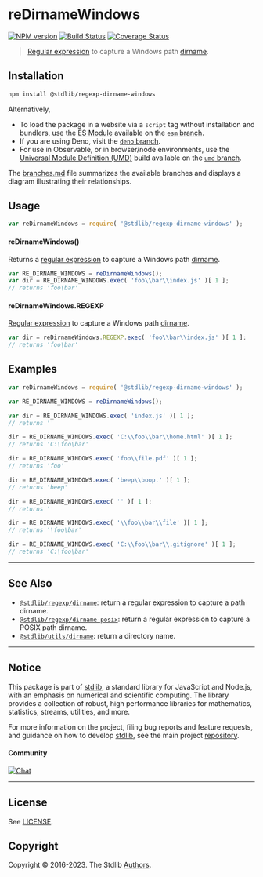 <!--

@license Apache-2.0

Copyright (c) 2018 The Stdlib Authors.

Licensed under the Apache License, Version 2.0 (the "License");
you may not use this file except in compliance with the License.
You may obtain a copy of the License at

   http://www.apache.org/licenses/LICENSE-2.0

Unless required by applicable law or agreed to in writing, software
distributed under the License is distributed on an "AS IS" BASIS,
WITHOUT WARRANTIES OR CONDITIONS OF ANY KIND, either express or implied.
See the License for the specific language governing permissions and
limitations under the License.

-->

# reDirnameWindows

[![NPM version][npm-image]][npm-url] [![Build Status][test-image]][test-url] [![Coverage Status][coverage-image]][coverage-url] <!-- [![dependencies][dependencies-image]][dependencies-url] -->

> [Regular expression][regexp] to capture a Windows path [dirname][dirname].

<section class="installation">

## Installation

```bash
npm install @stdlib/regexp-dirname-windows
```

Alternatively,

-   To load the package in a website via a `script` tag without installation and bundlers, use the [ES Module][es-module] available on the [`esm` branch][esm-url].
-   If you are using Deno, visit the [`deno` branch][deno-url].
-   For use in Observable, or in browser/node environments, use the [Universal Module Definition (UMD)][umd] build available on the [`umd` branch][umd-url].

The [branches.md][branches-url] file summarizes the available branches and displays a diagram illustrating their relationships.

</section>

<section class="usage">

## Usage

```javascript
var reDirnameWindows = require( '@stdlib/regexp-dirname-windows' );
```

#### reDirnameWindows()

Returns a [regular expression][regexp] to capture a Windows path [dirname][dirname]. 

```javascript
var RE_DIRNAME_WINDOWS = reDirnameWindows();
var dir = RE_DIRNAME_WINDOWS.exec( 'foo\\bar\\index.js' )[ 1 ];
// returns 'foo\bar'
```

#### reDirnameWindows.REGEXP

[Regular expression][regexp] to capture a Windows path [dirname][dirname]. 

```javascript
var dir = reDirnameWindows.REGEXP.exec( 'foo\\bar\\index.js' )[ 1 ];
// returns 'foo\bar'
```

</section>

<!-- /.usage -->

<section class="examples">

## Examples

<!-- eslint no-undef: "error" -->

```javascript
var reDirnameWindows = require( '@stdlib/regexp-dirname-windows' );

var RE_DIRNAME_WINDOWS = reDirnameWindows();

var dir = RE_DIRNAME_WINDOWS.exec( 'index.js' )[ 1 ];
// returns ''

dir = RE_DIRNAME_WINDOWS.exec( 'C:\\foo\\bar\\home.html' )[ 1 ];
// returns 'C:\foo\bar'

dir = RE_DIRNAME_WINDOWS.exec( 'foo\\file.pdf' )[ 1 ];
// returns 'foo'

dir = RE_DIRNAME_WINDOWS.exec( 'beep\\boop.' )[ 1 ];
// returns 'beep'

dir = RE_DIRNAME_WINDOWS.exec( '' )[ 1 ];
// returns ''

dir = RE_DIRNAME_WINDOWS.exec( '\\foo\\bar\\file' )[ 1 ];
// returns '\foo\bar'

dir = RE_DIRNAME_WINDOWS.exec( 'C:\\foo\\bar\\.gitignore' )[ 1 ];
// returns 'C:\foo\bar'
```

</section>

<!-- /.examples -->

<!-- Section for related `stdlib` packages. Do not manually edit this section, as it is automatically populated. -->

<section class="related">

* * *

## See Also

-   <span class="package-name">[`@stdlib/regexp/dirname`][@stdlib/regexp/dirname]</span><span class="delimiter">: </span><span class="description">return a regular expression to capture a path dirname.</span>
-   <span class="package-name">[`@stdlib/regexp/dirname-posix`][@stdlib/regexp/dirname-posix]</span><span class="delimiter">: </span><span class="description">return a regular expression to capture a POSIX path dirname.</span>
-   <span class="package-name">[`@stdlib/utils/dirname`][@stdlib/utils/dirname]</span><span class="delimiter">: </span><span class="description">return a directory name.</span>

</section>

<!-- /.related -->

<!-- Section for all links. Make sure to keep an empty line after the `section` element and another before the `/section` close. -->


<section class="main-repo" >

* * *

## Notice

This package is part of [stdlib][stdlib], a standard library for JavaScript and Node.js, with an emphasis on numerical and scientific computing. The library provides a collection of robust, high performance libraries for mathematics, statistics, streams, utilities, and more.

For more information on the project, filing bug reports and feature requests, and guidance on how to develop [stdlib][stdlib], see the main project [repository][stdlib].

#### Community

[![Chat][chat-image]][chat-url]

---

## License

See [LICENSE][stdlib-license].


## Copyright

Copyright &copy; 2016-2023. The Stdlib [Authors][stdlib-authors].

</section>

<!-- /.stdlib -->

<!-- Section for all links. Make sure to keep an empty line after the `section` element and another before the `/section` close. -->

<section class="links">

[npm-image]: http://img.shields.io/npm/v/@stdlib/regexp-dirname-windows.svg
[npm-url]: https://npmjs.org/package/@stdlib/regexp-dirname-windows

[test-image]: https://github.com/stdlib-js/regexp-dirname-windows/actions/workflows/test.yml/badge.svg?branch=main
[test-url]: https://github.com/stdlib-js/regexp-dirname-windows/actions/workflows/test.yml?query=branch:main

[coverage-image]: https://img.shields.io/codecov/c/github/stdlib-js/regexp-dirname-windows/main.svg
[coverage-url]: https://codecov.io/github/stdlib-js/regexp-dirname-windows?branch=main

<!--

[dependencies-image]: https://img.shields.io/david/stdlib-js/regexp-dirname-windows.svg
[dependencies-url]: https://david-dm.org/stdlib-js/regexp-dirname-windows/main

-->

[chat-image]: https://img.shields.io/gitter/room/stdlib-js/stdlib.svg
[chat-url]: https://gitter.im/stdlib-js/stdlib/

[stdlib]: https://github.com/stdlib-js/stdlib

[stdlib-authors]: https://github.com/stdlib-js/stdlib/graphs/contributors

[umd]: https://github.com/umdjs/umd
[es-module]: https://developer.mozilla.org/en-US/docs/Web/JavaScript/Guide/Modules

[deno-url]: https://github.com/stdlib-js/regexp-dirname-windows/tree/deno
[umd-url]: https://github.com/stdlib-js/regexp-dirname-windows/tree/umd
[esm-url]: https://github.com/stdlib-js/regexp-dirname-windows/tree/esm
[branches-url]: https://github.com/stdlib-js/regexp-dirname-windows/blob/main/branches.md

[stdlib-license]: https://raw.githubusercontent.com/stdlib-js/regexp-dirname-windows/main/LICENSE

[regexp]: https://developer.mozilla.org/en-US/docs/Web/JavaScript/Guide/Regular_Expressions

[dirname]: https://en.wikipedia.org/wiki/Dirname

<!-- <related-links> -->

[@stdlib/regexp/dirname]: https://github.com/stdlib-js/regexp-dirname

[@stdlib/regexp/dirname-posix]: https://github.com/stdlib-js/regexp-dirname-posix

[@stdlib/utils/dirname]: https://github.com/stdlib-js/utils-dirname

<!-- </related-links> -->

</section>

<!-- /.links -->
